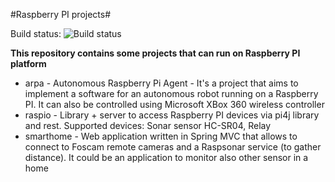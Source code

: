 #Raspberry PI projects#

Build status: ![Build status](https://travis-ci.org/cecchisandrone/raspberrypi.svg?branch=master "Build status")

**This repository contains some projects that can run on Raspberry PI platform**

+ arpa - Autonomous Raspberry Pi Agent - It's a project that aims to implement a software for an autonomous robot running on a Raspberry PI. It can also be controlled using Microsoft XBox 360 wireless controller
+ raspio - Library + server to access Raspberry PI devices via pi4j library and rest. Supported devices: Sonar sensor HC-SR04, Relay
+ smarthome - Web application written in Spring MVC that allows to connect to Foscam remote cameras and a Raspsonar service (to gather distance). It could be an application to monitor also other sensor in a home
